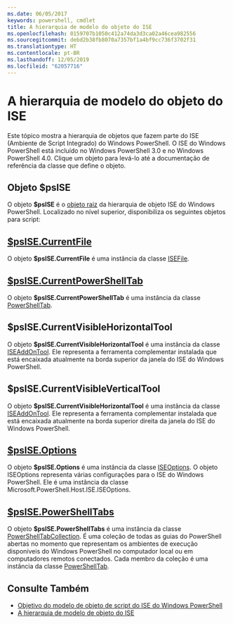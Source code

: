 ```yaml
---
ms.date: 06/05/2017
keywords: powershell, cmdlet
title: A hierarquia de modelo do objeto do ISE
ms.openlocfilehash: 0159707b1050c412a74da3d3ca02a46cea982556
ms.sourcegitcommit: debd2b38fb8070a7357bf1a4bf9cc736f3702f31
ms.translationtype: HT
ms.contentlocale: pt-BR
ms.lasthandoff: 12/05/2019
ms.locfileid: "62057716"
---
```

# <a name="the-ise-object-model-hierarchy"></a>A hierarquia de modelo do objeto do ISE

Este tópico mostra a hierarquia de objetos que fazem parte do ISE (Ambiente de Script Integrado) do Windows PowerShell.
O ISE do Windows PowerShell está incluído no Windows PowerShell 3.0 e no Windows PowerShell 4.0.
Clique um objeto para levá-lo até a documentação de referência da classe que define o objeto.

## <a name="psise-object"></a>Objeto $psISE

O objeto **$psISE** é o [objeto raiz](The-ObjectModelRoot-Object.md) da hierarquia de objeto ISE do Windows PowerShell.
Localizado no nível superior, disponibiliza os seguintes objetos para script:

## <a name="psisecurrentfilethe-isefile-objectmd"></a>[$psISE.CurrentFile](The-ISEFile-Object.md)

O objeto **$psISE.CurrentFile** é uma instância da classe [ISEFile](The-ISEFile-Object.md).

## <a name="psisecurrentpowershelltabthe-powershelltab-objectmd"></a>[$psISE.CurrentPowerShellTab](The-PowerShellTab-Object.md)

O objeto **$psISE.CurrentPowerShellTab** é uma instância da classe [PowerShellTab](The-PowerShellTab-Object.md).

## <a name="psisecurrentvisiblehorizontaltool"></a>$psISE.CurrentVisibleHorizontalTool

O objeto **$psISE.CurrentVisibleHorizontalTool** é uma instância da classe [ISEAddOnTool](The-ISEAddOnTool-Object.md).
Ele representa a ferramenta complementar instalada que está encaixada atualmente na borda superior da janela do ISE do Windows PowerShell.

## <a name="psisecurrentvisibleverticaltool"></a>$psISE.CurrentVisibleVerticalTool

O objeto **$psISE.CurrentVisibleHorizontalTool** é uma instância da classe [ISEAddOnTool](The-ISEAddOnTool-Object.md).
Ele representa a ferramenta complementar instalada que está encaixada atualmente na borda superior direita da janela do ISE do Windows PowerShell.

## <a name="psiseoptionsthe-iseoptions-objectmd"></a>[$psISE.Options](The-ISEOptions-Object.md)

O objeto **$psISE.Options** é uma instância da classe [ISEOptions](The-ISEOptions-Object.md).
O objeto ISEOptions representa várias configurações para o ISE do Windows PowerShell.
Ele é uma instância da classe Microsoft.PowerShell.Host.ISE.ISEOptions.

## <a name="psisepowershelltabsthe-powershelltabcollection-objectmd"></a>[$psISE.PowerShellTabs](The-PowerShellTabCollection-Object.md)

O objeto **$psISE.PowerShellTabs** é uma instância da classe [PowerShellTabCollection](The-PowerShellTabCollection-Object.md).
É uma coleção de todas as guias do PowerShell abertas no momento que representam os ambientes de execução disponíveis do Windows PowerShell no computador local ou em computadores remotos conectados.
Cada membro da coleção é uma instância da classe [PowerShellTab](The-PowerShellTab-Object.md).

## <a name="see-also"></a>Consulte Também

- [Objetivo do modelo de objeto de script do ISE do Windows PowerShell](Purpose-of-the-Windows-PowerShell-ISE-Scripting-Object-Model.md)
- [A hierarquia de modelo de objeto do ISE](The-ISE-Object-Model-Hierarchy.md)
